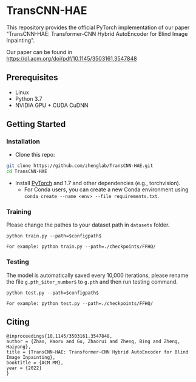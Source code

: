 # TransCNN-HAE

This repository provides the official PyTorch implementation of our paper "TransCNN-HAE: Transformer-CNN Hybrid AutoEncoder for Blind Image Inpainting".

Our paper can be found in https://dl.acm.org/doi/pdf/10.1145/3503161.3547848

## Prerequisites

- Linux
- Python 3.7
- NVIDIA GPU + CUDA CuDNN

## Getting Started


### Installation

- Clone this repo:
```bash
git clone https://github.com/zhenglab/TransCNN-HAE.git
cd TransCNN-HAE
```

- Install [PyTorch](http://pytorch.org) and 1.7 and other dependencies (e.g., torchvision).
  - For Conda users, you can create a new Conda environment using `conda create --name <env> --file requirements.txt`.

### Training

Please change the pathes to your dataset path in `datasets` folder.

```
python train.py --path=$configpath$

For example: python train.py --path=./checkpoints/FFHQ/
```

### Testing

The model is automatically saved every 10,000 iterations, please rename the file `g.pth_$iter_number$` to `g.pth` and then run testing command.
```
python test.py --path=$configpath$ 

For example: python test.py --path=./checkpoints/FFHQ/
```

## Citing
```
@inproceedings{10.1145/3503161.3547848,
author = {Zhao, Haoru and Gu, Zhaorui and Zheng, Bing and Zheng, Haiyong},
title = {TransCNN-HAE: Transformer-CNN Hybrid AutoEncoder for Blind Image Inpainting},
booktitle = {ACM MM},
year = {2022}
} 

```